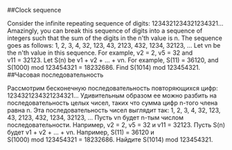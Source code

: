 ##Clock sequence

Consider the infinite repeating sequence of digits:
1234321234321234321...
Amazingly, you can break this sequence of digits into a sequence of integers such that the sum of the digits in the n'th value is n.
The sequence goes as follows:
1, 2, 3, 4, 32, 123, 43, 2123, 432, 1234, 32123, ...
Let vn be the n'th value in this sequence. For example, v2 = 2, v5 = 32 and v11 = 32123.
Let S(n) be v1 + v2 + ... + vn. For example, S(11) = 36120, and S(1000) mod 123454321 = 18232686.
Find S(1014) mod 123454321.
##Часовая последовательность

Рассмотрим бесконечную последовательность повторяющихся цифр:
1234321234321234321...
Удивительным образом ее можно разбить на последовательность целых чисел, таких что сумма цифр n-того члена равна n.
Эта последовательность чисел выглядит так:
1, 2, 3, 4, 32, 123, 43, 2123, 432, 1234, 32123, ...
Пусть vn будет n-тым числом последовательности. Например, v2 = 2, v5 = 32 и v11 = 32123.
Пусть S(n) будет v1 + v2 + ... + vn. Например, S(11) = 36120 и S(1000) mod 123454321 = 18232686.
Найдите S(1014) mod 123454321.
